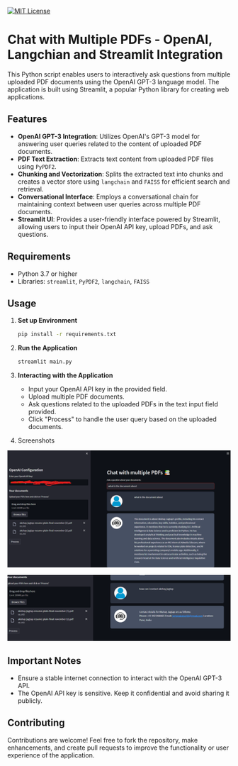 [![MIT License](https://img.shields.io/badge/License-MIT-green.svg)](https://choosealicense.com/licenses/mit/)
# Chat with Multiple PDFs - OpenAI, Langchian and Streamlit Integration


This Python script enables users to interactively ask questions from multiple uploaded PDF documents using the OpenAI GPT-3 language model. The application is built using Streamlit, a popular Python library for creating web applications.

## Features

- **OpenAI GPT-3 Integration**: Utilizes OpenAI's GPT-3 model for answering user queries related to the content of uploaded PDF documents.
- **PDF Text Extraction**: Extracts text content from uploaded PDF files using `PyPDF2`.
- **Chunking and Vectorization**: Splits the extracted text into chunks and creates a vector store using `langchain` and `FAISS` for efficient search and retrieval.
- **Conversational Interface**: Employs a conversational chain for maintaining context between user queries across multiple PDF documents.
- **Streamlit UI**: Provides a user-friendly interface powered by Streamlit, allowing users to input their OpenAI API key, upload PDFs, and ask questions.

## Requirements

- Python 3.7 or higher
- Libraries: `streamlit`, `PyPDF2`, `langchain`, `FAISS`

## Usage

1. **Set up Environment**

    ```bash
    pip install -r requirements.txt
    ```

2. **Run the Application**

    ```bash
    streamlit main.py
    ```



3. **Interacting with the Application**

    - Input your OpenAI API key in the provided field.
    - Upload multiple PDF documents.
    - Ask questions related to the uploaded PDFs in the text input field provided.
    - Click "Process" to handle the user query based on the uploaded documents.

4. Screenshots

![App Interface 1](https://github.com/akshxyjagtap/Ask-form-PDF-using-langchain/blob/a222260626e340a8c50fc98b8515b1547094ca0a/data/Screenshot%202023-11-16%20122410.png)

![App Interface 2](https://github.com/akshxyjagtap/Ask-form-PDF-using-langchain/blob/a222260626e340a8c50fc98b8515b1547094ca0a/data/Screenshot%202023-11-16%20122509.png)

## Important Notes

- Ensure a stable internet connection to interact with the OpenAI GPT-3 API.
- The OpenAI API key is sensitive. Keep it confidential and avoid sharing it publicly.

## Contributing

Contributions are welcome! Feel free to fork the repository, make enhancements, and create pull requests to improve the functionality or user experience of the application.
